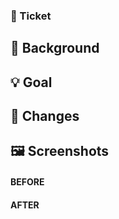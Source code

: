 ### 🔗 Ticket

<!-- {{ TICKET_LINK }} -->

## 🤔 Background

<!-- {{ BACKGROUND }} -->

## 💡 Goal

<!-- The goal of this PR. -->

## 🔖 Changes

<!-- List individual changes in more detail as you might consider them important. -->

## 🖼️ Screenshots

<!-- Consider adding BEFORE and AFTER screenshots. -->

#### BEFORE

#### AFTER

